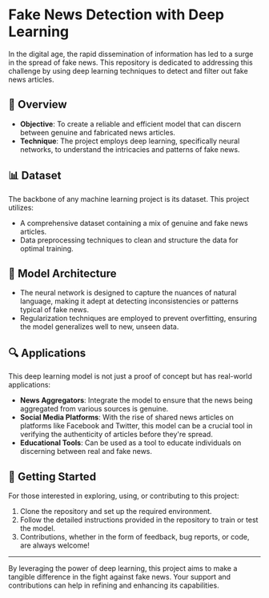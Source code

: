 # Fake News Detection with Deep Learning

In the digital age, the rapid dissemination of information has led to a surge in the spread of fake news. This repository is dedicated to addressing this challenge by using deep learning techniques to detect and filter out fake news articles.

## 📌 Overview

- **Objective**: To create a reliable and efficient model that can discern between genuine and fabricated news articles.
- **Technique**: The project employs deep learning, specifically neural networks, to understand the intricacies and patterns of fake news.

## 📊 Dataset

The backbone of any machine learning project is its dataset. This project utilizes:

- A comprehensive dataset containing a mix of genuine and fake news articles.
- Data preprocessing techniques to clean and structure the data for optimal training.

## 🧠 Model Architecture

- The neural network is designed to capture the nuances of natural language, making it adept at detecting inconsistencies or patterns typical of fake news.
- Regularization techniques are employed to prevent overfitting, ensuring the model generalizes well to new, unseen data.

## 🔍 Applications

This deep learning model is not just a proof of concept but has real-world applications:

- **News Aggregators**: Integrate the model to ensure that the news being aggregated from various sources is genuine.
- **Social Media Platforms**: With the rise of shared news articles on platforms like Facebook and Twitter, this model can be a crucial tool in verifying the authenticity of articles before they're spread.
- **Educational Tools**: Can be used as a tool to educate individuals on discerning between real and fake news.

## 🚀 Getting Started

For those interested in exploring, using, or contributing to this project:

1. Clone the repository and set up the required environment.
2. Follow the detailed instructions provided in the repository to train or test the model.
3. Contributions, whether in the form of feedback, bug reports, or code, are always welcome!

---

By leveraging the power of deep learning, this project aims to make a tangible difference in the fight against fake news. Your support and contributions can help in refining and enhancing its capabilities.
